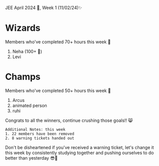 JEE April 2024 🚀, Week 1 (11/02/24)✨

# Wizards
Members who've completed 70+ hours this week 🥳
1. Neha (100+ 🙏)
3. Levi
# Champs
Members who've completed 50+ hours this week 🥳 
1. Arcus
2. animated person
3. ruhi

Congrats to all the winners, continue crushing those goals!! 😸

```
Additional Notes: this week
1. 22 members have been removed
2. 8 warning tickets handed out
```

Don't be disheartened if you've received a warning ticket, let's change it this week by consistently studying together and pushing ourselves to do better than yesterday 😎🙏